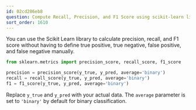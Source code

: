 ```yaml
---
id: 02cd286eb8
question: Compute Recall, Precision, and F1 Score using scikit-learn library
sort_order: 1610
---
```


You can use the Scikit Learn library to calculate precision, recall, and F1 score without having to define true positive, true negative, false positive, and false negative manually.

```python
from sklearn.metrics import precision_score, recall_score, f1_score

precision = precision_score(y_true, y_pred, average='binary')
recall = recall_score(y_true, y_pred, average='binary')
f1 = f1_score(y_true, y_pred, average='binary')
```

Replace `y_true` and `y_pred` with your actual data. The `average` parameter is set to `'binary'` by default for binary classification.